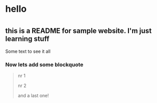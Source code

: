 <h1> hello <h1>
<h2> this is a README for sample website. I'm just learning stuff </h2>
<p> Some text to see it all </p>

<h3> Now lets add some blockquote</h3>
<blockquote>
 <p>nr 1</p>
 <p> nr 2</p>
 <p> and a last one!</p>
